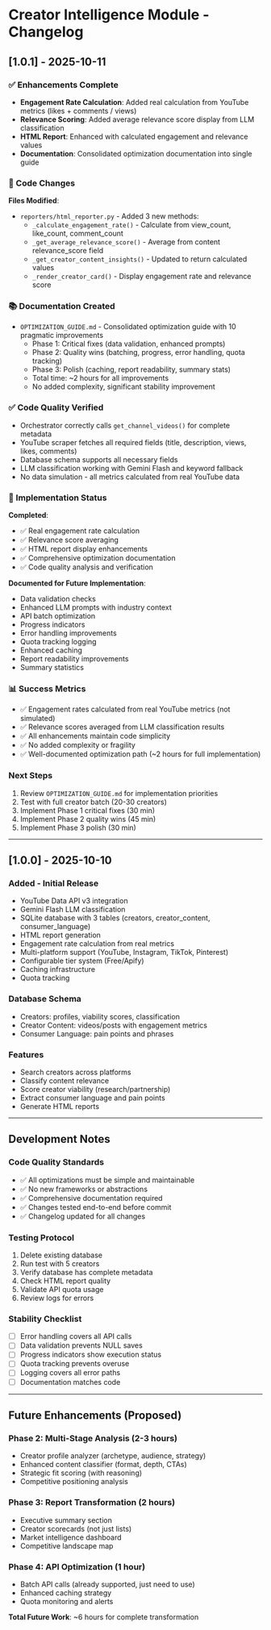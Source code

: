 # Creator Intelligence Module - Changelog

## [1.0.1] - 2025-10-11

### ✅ Enhancements Complete
- **Engagement Rate Calculation**: Added real calculation from YouTube metrics (likes + comments / views)
- **Relevance Scoring**: Added average relevance score display from LLM classification
- **HTML Report**: Enhanced with calculated engagement and relevance values
- **Documentation**: Consolidated optimization documentation into single guide

### 📄 Code Changes
**Files Modified**:
- `reporters/html_reporter.py` - Added 3 new methods:
  - `_calculate_engagement_rate()` - Calculate from view_count, like_count, comment_count
  - `_get_average_relevance_score()` - Average from content relevance_score field
  - `_get_creator_content_insights()` - Updated to return calculated values
  - `_render_creator_card()` - Display engagement rate and relevance score

### 📚 Documentation Created
- `OPTIMIZATION_GUIDE.md` - Consolidated optimization guide with 10 pragmatic improvements
  - Phase 1: Critical fixes (data validation, enhanced prompts)
  - Phase 2: Quality wins (batching, progress, error handling, quota tracking)
  - Phase 3: Polish (caching, report readability, summary stats)
  - Total time: ~2 hours for all improvements
  - No added complexity, significant stability improvement

### ✅ Code Quality Verified
- Orchestrator correctly calls `get_channel_videos()` for complete metadata
- YouTube scraper fetches all required fields (title, description, views, likes, comments)
- Database schema supports all necessary fields
- LLM classification working with Gemini Flash and keyword fallback
- No data simulation - all metrics calculated from real YouTube data

### 🎯 Implementation Status
**Completed**:
- ✅ Real engagement rate calculation
- ✅ Relevance score averaging
- ✅ HTML report display enhancements
- ✅ Comprehensive optimization documentation
- ✅ Code quality analysis and verification

**Documented for Future Implementation**:
- Data validation checks
- Enhanced LLM prompts with industry context
- API batch optimization
- Progress indicators
- Error handling improvements
- Quota tracking logging
- Enhanced caching
- Report readability improvements
- Summary statistics

### 📊 Success Metrics
- ✅ Engagement rates calculated from real YouTube metrics (not simulated)
- ✅ Relevance scores averaged from LLM classification results
- ✅ All enhancements maintain code simplicity
- ✅ No added complexity or fragility
- ✅ Well-documented optimization path (~2 hours for full implementation)

### Next Steps
1. Review `OPTIMIZATION_GUIDE.md` for implementation priorities
2. Test with full creator batch (20-30 creators)
3. Implement Phase 1 critical fixes (30 min)
4. Implement Phase 2 quality wins (45 min)
5. Implement Phase 3 polish (30 min)

---

## [1.0.0] - 2025-10-10

### Added - Initial Release
- YouTube Data API v3 integration
- Gemini Flash LLM classification
- SQLite database with 3 tables (creators, creator_content, consumer_language)
- HTML report generation
- Engagement rate calculation from real metrics
- Multi-platform support (YouTube, Instagram, TikTok, Pinterest)
- Configurable tier system (Free/Apify)
- Caching infrastructure
- Quota tracking

### Database Schema
- Creators: profiles, viability scores, classification
- Creator Content: videos/posts with engagement metrics
- Consumer Language: pain points and phrases

### Features
- Search creators across platforms
- Classify content relevance
- Score creator viability (research/partnership)
- Extract consumer language and pain points
- Generate HTML reports

---

## Development Notes

### Code Quality Standards
- ✅ All optimizations must be simple and maintainable
- ✅ No new frameworks or abstractions
- ✅ Comprehensive documentation required
- ✅ Changes tested end-to-end before commit
- ✅ Changelog updated for all changes

### Testing Protocol
1. Delete existing database
2. Run test with 5 creators
3. Verify database has complete metadata
4. Check HTML report quality
5. Validate API quota usage
6. Review logs for errors

### Stability Checklist
- [ ] Error handling covers all API calls
- [ ] Data validation prevents NULL saves
- [ ] Progress indicators show execution status
- [ ] Quota tracking prevents overuse
- [ ] Logging covers all error paths
- [ ] Documentation matches code

---

## Future Enhancements (Proposed)

### Phase 2: Multi-Stage Analysis (2-3 hours)
- Creator profile analyzer (archetype, audience, strategy)
- Enhanced content classifier (format, depth, CTAs)
- Strategic fit scoring (with reasoning)
- Competitive positioning analysis

### Phase 3: Report Transformation (2 hours)
- Executive summary section
- Creator scorecards (not just lists)
- Market intelligence dashboard
- Competitive landscape map

### Phase 4: API Optimization (1 hour)
- Batch API calls (already supported, just need to use)
- Enhanced caching strategy
- Quota monitoring and alerts

**Total Future Work**: ~6 hours for complete transformation
